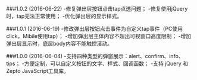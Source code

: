 ###1.0.2 (2016-06-22)
-修复弹出层按钮点击tap点透问题；
-修复使用jQuery时，tap无法正常使用；
-优化弹出层的显示样式。

###1.0.1 (2016-06-19)
-修改弹出层按钮点击事件为自定义tap事件（PC使用click，Mibile使用tap）；
-增加弹出层主体内容不超出可视窗口高度限制；
-增加弹出层显示时，底层body内容不能触控滚动。

###1.0.0 (2016-06-04)
-支持四种类型的弹窗展示：alert、confirm、info、tips；
-方便定制，可以自定义按钮的文字、样式、回调函数；
-支持 jQuery 和 Zepto JavaScript工具库。
